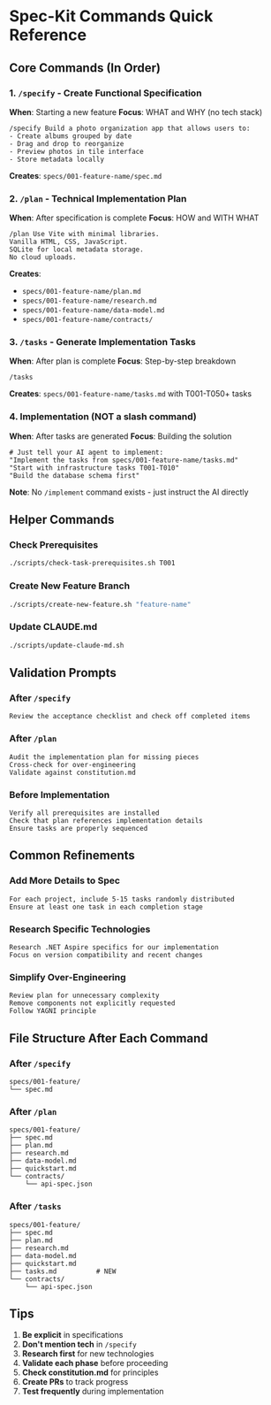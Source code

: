 # Spec-Kit Commands Quick Reference

## Core Commands (In Order)

### 1. `/specify` - Create Functional Specification
**When**: Starting a new feature
**Focus**: WHAT and WHY (no tech stack)

```
/specify Build a photo organization app that allows users to:
- Create albums grouped by date
- Drag and drop to reorganize
- Preview photos in tile interface
- Store metadata locally
```

**Creates**: `specs/001-feature-name/spec.md`

### 2. `/plan` - Technical Implementation Plan
**When**: After specification is complete
**Focus**: HOW and WITH WHAT

```
/plan Use Vite with minimal libraries. 
Vanilla HTML, CSS, JavaScript.
SQLite for local metadata storage.
No cloud uploads.
```

**Creates**: 
- `specs/001-feature-name/plan.md`
- `specs/001-feature-name/research.md`
- `specs/001-feature-name/data-model.md`
- `specs/001-feature-name/contracts/`

### 3. `/tasks` - Generate Implementation Tasks
**When**: After plan is complete
**Focus**: Step-by-step breakdown

```
/tasks
```

**Creates**: `specs/001-feature-name/tasks.md` with T001-T050+ tasks

### 4. Implementation (NOT a slash command)
**When**: After tasks are generated
**Focus**: Building the solution

```
# Just tell your AI agent to implement:
"Implement the tasks from specs/001-feature-name/tasks.md"
"Start with infrastructure tasks T001-T010"
"Build the database schema first"
```

**Note**: No `/implement` command exists - just instruct the AI directly

## Helper Commands

### Check Prerequisites
```bash
./scripts/check-task-prerequisites.sh T001
```

### Create New Feature Branch
```bash
./scripts/create-new-feature.sh "feature-name"
```

### Update CLAUDE.md
```bash
./scripts/update-claude-md.sh
```

## Validation Prompts

### After `/specify`
```
Review the acceptance checklist and check off completed items
```

### After `/plan`
```
Audit the implementation plan for missing pieces
Cross-check for over-engineering
Validate against constitution.md
```

### Before Implementation
```
Verify all prerequisites are installed
Check that plan references implementation details
Ensure tasks are properly sequenced
```

## Common Refinements

### Add More Details to Spec
```
For each project, include 5-15 tasks randomly distributed
Ensure at least one task in each completion stage
```

### Research Specific Technologies
```
Research .NET Aspire specifics for our implementation
Focus on version compatibility and recent changes
```

### Simplify Over-Engineering
```
Review plan for unnecessary complexity
Remove components not explicitly requested
Follow YAGNI principle
```

## File Structure After Each Command

### After `/specify`
```
specs/001-feature/
└── spec.md
```

### After `/plan`
```
specs/001-feature/
├── spec.md
├── plan.md
├── research.md
├── data-model.md
├── quickstart.md
└── contracts/
    └── api-spec.json
```

### After `/tasks`
```
specs/001-feature/
├── spec.md
├── plan.md
├── research.md
├── data-model.md
├── quickstart.md
├── tasks.md          # NEW
└── contracts/
    └── api-spec.json
```

## Tips

1. **Be explicit** in specifications
2. **Don't mention tech** in `/specify`
3. **Research first** for new technologies
4. **Validate each phase** before proceeding
5. **Check constitution.md** for principles
6. **Create PRs** to track progress
7. **Test frequently** during implementation